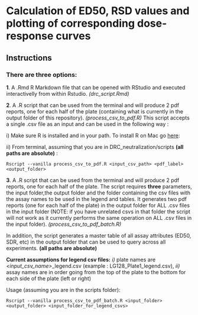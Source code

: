 # Calculation of ED50, RSD values and plotting of corresponding dose-response curves
## Instructions 

### There are three options: 

**1**. A .Rmd R Markdown file that can be opened with RStudio and executed interactivelly 
from within Rstudio. 
*(drc_script.Rmd)*

**2**. A .R script that can be used from the terminal and will produce 2 pdf reports, one for 
each half of the plate (containing what is currently in the output folder of this repository).
*(process_csv_to_pdf.R)*
This script accepts a single .csv file as an input and can be used in the following way :

i) Make sure R is installed and in your path. To install R on Mac go [here](https://cran.r-project.org/bin/macosx/): 

ii) From terminal, assuming that you are in DRC_neutralization/scripts **(all paths are absolute)** : 

```
Rscript --vanilla process_csv_to_pdf.R <input_csv_path> <pdf_label> <output_folder>
```

**3**. A .R script that can be used from the terminal and will produce 2 pdf reports, one for 
each half of the plate. The script requires **three** parameters, the input folder,the output folder and 
the folder containing the csv files with the assay names to be used in the legend and tables. 
It generates two pdf reports (one for each half of the plate) in the output folder for ALL .csv files
in the input folder (NOTE: if you have unrelated csvs in that folder the script will not work as it 
currently performs the same operation on ALL .csv files in the input folder). 
*(process_csv_to_pdf_batch.R)*

In addition, the script generates a master table of all assay attributes (ED50, SDR, etc) in the output folder that can be
used to query across all experiments. **(all paths are absolute)** 

**Current assumptions for legend csv files:** *i)* plate names are *<input_csv_name>*_legend.csv (example : LG128_Plate1_legend.csv), *ii)* assay names are in order going from the top of the plate to the bottom for each side of the plate (left or right)

Usage (assuming you are in the scripts folder):
```
Rscript --vanilla process_csv_to_pdf_batch.R <input_folder> <output_folder> <input_folder_for_legend_csvs>
```
